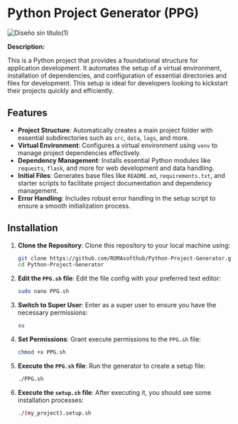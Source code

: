 # Python Project Generator (PPG)

![Diseño sin título(1)](https://github.com/user-attachments/assets/4c2d7504-2194-480a-8211-da5998ff417c)


**Description:**

This is a Python project that provides a foundational structure for application development. It automates the setup of a virtual environment, installation of dependencies, and configuration of essential directories and files for development. This setup is ideal for developers looking to kickstart their projects quickly and efficiently.

## Features
- **Project Structure**: Automatically creates a main project folder with essential subdirectories such as `src`, `data`, `logs`, and more.
- **Virtual Environment**: Configures a virtual environment using `venv` to manage project dependencies effectively.
- **Dependency Management**: Installs essential Python modules like `requests`, `flask`, and more for web development and data handling.
- **Initial Files**: Generates base files like `README.md`, `requirements.txt`, and starter scripts to facilitate project documentation and dependency management.
- **Error Handling**: Includes robust error handling in the setup script to ensure a smooth initialization process.

## Installation

1. **Clone the Repository**: Clone this repository to your local machine using:
   ```bash
   git clone https://github.com/ROMAsofthub/Python-Project-Generator.git
   cd Python-Project-Generator

2. **Edit the `PPG.sh` file**: Edit the file config with your preferred text editor:
   ```bash
   sudo nano PPG.sh

3. **Switch to Super User**: Enter as a super user to ensure you have the necessary permissions:
   ```bash
   su

4. **Set Permissions**: Grant execute permissions to the `PPG.sh` file:
   ```bash
   chmod +x PPG.sh
   
5. **Execute the `PPG.sh` file**: Run the generator to create a setup file:
   ```bash
   ./PPG.sh
   
6. **Execute the `setup.sh` file**: After executing it, you should see some installation processes:
   ```bash
   ./(my_project).setup.sh
